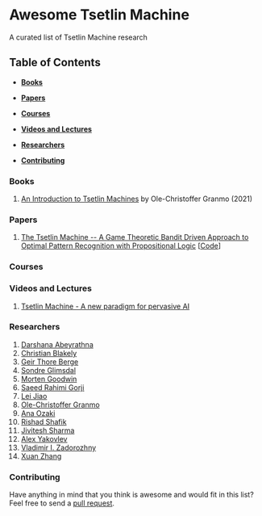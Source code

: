 # Awesome Tsetlin Machine
A curated list of Tsetlin Machine research

## Table of Contents

* **[Books](#Books)**

* **[Papers](#Papers)**  

* **[Courses](#Courses)**  

* **[Videos and Lectures](#Videos-and-lectures)**  

* **[Researchers](#Researchers)**  

* **[Contributing](#Contributing)** 

### Books
1. [An Introduction to Tsetlin Machines](https://tsetlinmachine.org/) by Ole-Christoffer Granmo (2021)

### Papers
1. [The Tsetlin Machine -- A Game Theoretic Bandit Driven Approach to Optimal Pattern Recognition with Propositional Logic](https://arxiv.org/abs/1804.01508) [[Code](https://github.com/cair/TsetlinMachine)]

### Courses

### Videos and Lectures
1. [Tsetlin Machine - A new paradigm for pervasive AI](https://www.youtube.com/watch?v=TaspuovmSR8)

### Researchers
1. [Darshana Abeyrathna](https://cair.uia.no/people/darshana-abeyrathna/)
2. [Christian Blakely](https://cair.uia.no/people/christian-d-blakely/)
3. [Geir Thore Berge](https://cair.uia.no/people/geir-thore-berge/)
4. [Sondre Glimsdal](https://cair.uia.no/people/sondre-glimsdal)
5. [Morten Goodwin](https://cair.uia.no/people/morten-goodwin)
6. [Saeed Rahimi Gorji](https://cair.uia.no/people/saeed-rahimi-gorji/)
7. [Lei Jiao](https://cair.uia.no/people/lei-jiao/)
8. [Ole-Christoffer Granmo](https://cair.uia.no/people/ole-christoffer-granmo/)
9. [Ana Ozaki](https://cair.uia.no/people/ana-ozaki/)
10. [Rishad Shafik](https://www.ncl.ac.uk/engineering/staff/profile/rishadshafik.html)
11. [Jivitesh Sharma](https://cair.uia.no/people/jivitesh-sharma)
12. [Alex Yakovlev](https://www.ncl.ac.uk/engineering/staff/profile/alexyakovlev.html)
13. [Vladimir I. Zadorozhny](https://sites.pitt.edu/~viz/)
14. [Xuan Zhang](https://cair.uia.no/people/xuan-zhang/)

### Contributing
Have anything in mind that you think is awesome and would fit in this list? Feel free to send a [pull request](https://github.com/cair/awesome-tsetlin-machine/pulls).

